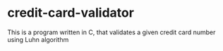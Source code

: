 # credit-card-validator
This is a program written in C, that validates a given credit card number using Luhn algorithm
